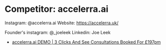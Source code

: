 # Competitor: accelerra.ai
Instagram: @accelerra.ai
Website: https://accelerra.uk/

Founder's instagram: @_joeleek
Linkedin: Joe Leek
- [accelerra.ai DEMO | 3 Clicks And See Consultations Booked For £197pm](https://youtu.be/0wC3vedLH9s)
